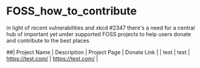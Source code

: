 # FOSS_how_to_contribute
in light of recent vulnerabilities and xkcd #2347 there's a need for a central hub of important yet under supported FOSS projects to help users donate and contribute to the best places

##| Project Name | Description | Project Page | Donate Link |
| test | test | https://test.com/ | https://test.com/ |
